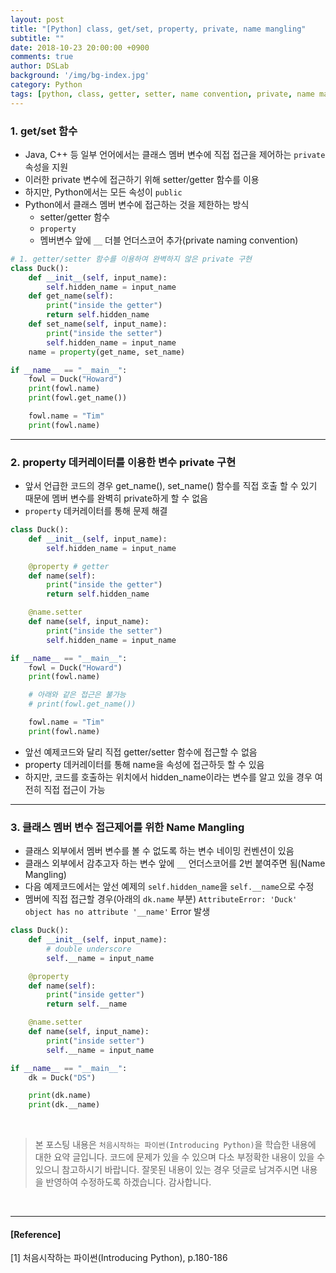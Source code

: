 ```yaml
---
layout: post
title: "[Python] class, get/set, property, private, name mangling"
subtitle: ""
date: 2018-10-23 20:00:00 +0900
comments: true
author: DSLab
background: '/img/bg-index.jpg'
category: Python
tags: [python, class, getter, setter, name convention, private, name mangling, property, decorator, Introducing Python]
---
```


### 1. get/set 함수
  - Java, C++ 등 일부 언어에서는 클래스 멤버 변수에 직접 접근을 제어하는 `private` 속성을 지원
  - 이러한 private 변수에 접근하기 위해 setter/getter 함수를 이용
  - 하지만, Python에서는 모든 속성이 `public`
  - Python에서 클래스 멤버 변수에 접근하는 것을 제한하는 방식
    - setter/getter 함수
    - `property`
    - 멤버변수 앞에 `__` 더블 언더스코어 추가(private naming convention)

```python
# 1. getter/setter 함수를 이용하여 완벽하지 않은 private 구현
class Duck():
    def __init__(self, input_name):
        self.hidden_name = input_name
    def get_name(self):
        print("inside the getter")
        return self.hidden_name
    def set_name(self, input_name):
        print("inside the setter")
        self.hidden_name = input_name
    name = property(get_name, set_name)

if __name__ == "__main__":
    fowl = Duck("Howard")
    print(fowl.name)
    print(fowl.get_name())

    fowl.name = "Tim"
    print(fowl.name)
```

---

### 2. property 데커레이터를 이용한 변수 private 구현
  - 앞서 언급한 코드의 경우 get_name(), set_name() 함수를 직접 호출 할 수 있기 때문에 멤버 변수를 완벽히 private하게 할 수 없음
  - `property` 데커레이터를 통해 문제 해결  

```python
class Duck():
    def __init__(self, input_name):
        self.hidden_name = input_name

    @property # getter
    def name(self):
        print("inside the getter")
        return self.hidden_name

    @name.setter
    def name(self, input_name):
        print("inside the setter")
        self.hidden_name = input_name

if __name__ == "__main__":
    fowl = Duck("Howard")
    print(fowl.name)

    # 아래와 같은 접근은 불가능
    # print(fowl.get_name())

    fowl.name = "Tim"
    print(fowl.name)
```

  - 앞선 예제코드와 달리 직접 getter/setter 함수에 접근할 수 없음
  - property 데커레이터를 통해 name을 속성에 접근하듯 할 수 있음
  - 하지만, 코드를 호출하는 위치에서 hidden_name이라는 변수를 알고 있을 경우 여전히 직접 접근이 가능

---

### 3. 클래스 멤버 변수 접근제어를 위한 Name Mangling

  - 클래스 외부에서 멤버 변수를 볼 수 없도록 하는 변수 네이밍 컨벤션이 있음
  - 클래스 외부에서 감추고자 하는 변수 앞에 `__` 언더스코어를 2번 붙여주면 됨(Name Mangling)
  - 다음 예제코드에서는 앞선 예제의 `self.hidden_name`을 `self.__name`으로 수정
  - 멤버에 직접 접근할 경우(아래의 `dk.name` 부분) `AttributeError: 'Duck' object has no attribute '__name'` Error 발생

```python
class Duck():
    def __init__(self, input_name):
        # double underscore
        self.__name = input_name

    @property
    def name(self):
        print("inside getter")
        return self.__name

    @name.setter
    def name(self, input_name):
        print("inside setter")
        self.__name = input_name

if __name__ == "__main__":
    dk = Duck("DS")

    print(dk.name)
    print(dk.__name)
```

<br>

>본 포스팅 내용은 `처음시작하는 파이썬(Introducing Python)`을 학습한 내용에 대한 요약 글입니다. 코드에 문제가 있을 수 있으며 다소 부정확한 내용이 있을 수 있으니 참고하시기 바랍니다. 잘못된 내용이 있는 경우 덧글로 남겨주시면 내용을 반영하여 수정하도록 하겠습니다. 감사합니다.

<br>

---

#### [Reference]

[1] 처음시작하는 파이썬(Introducing Python), p.180-186
